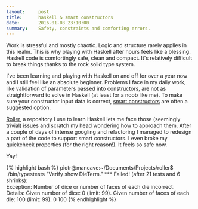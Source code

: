 ```yaml
---
layout:     post
title:      haskell & smart constructors
date:       2016-01-08 23:10:00
summary:    Safety, constraints and comforting errors.
---
```


Work is stressful and mostly chaotic. Logic and structure rarely applies in this realm. This is why playing with Haskell after hours feels like a blessing. Haskell code is comfortingly safe, clean and compact. It's relatively difficult to break things thanks to the rock solid type system.

I've been learning and playing with Haskell on and off for over a year now and I still feel like an absolute beginner. Problems I face in my daily work, like validation of parameters passed into constructors, are not as straightforward to solve in Haskell (at least for a noob like me). To make sure your constructor input data is correct, [smart constructors](https://wiki.haskell.org/Smart_constructors) are often a suggested option.

[Roller](https://github.com/PiotrJustyna/roller), a repository I use to learn Haskell lets me face those (seemingly trivial) issues and scratch my head wondering how to approach them. After a couple of days of intense googling and refactoring I managed to redesign a part of the code to support smart constructors. I even broke my quickcheck properties (for the right reason!). It feels so safe now.

Yay!

{% highlight bash %}
piotr@mancave:~/Documents/Projects/roller$ ./bin/typestests
"Verify show DieTerm."
*** Failed! (after 21 tests and 6 shrinks):                               
Exception:
  Number of dice or number of faces of each die incorrect.
  Details:
  Given number of dice: 0 (limit: 99).
  Given number of faces of each die: 100 (limit: 99).
0
100
{% endhighlight %}
